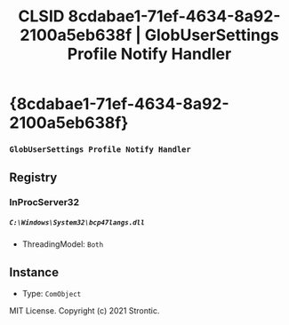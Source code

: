 ﻿---
title: "CLSID 8cdabae1-71ef-4634-8a92-2100a5eb638f | GlobUserSettings Profile Notify Handler"
excerpt: What is COM-Object CLSID 8cdabae1-71ef-4634-8a92-2100a5eb638f?
---

# {8cdabae1-71ef-4634-8a92-2100a5eb638f}

### `GlobUserSettings Profile Notify Handler`

## Registry


### InProcServer32

##### `C:\Windows\System32\bcp47langs.dll`
* ThreadingModel: `Both`

## Instance

* Type: `ComObject`

MIT License. Copyright (c) 2021 Strontic.


